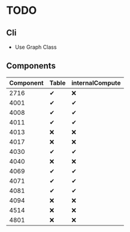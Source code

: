 # TODO

## Cli

- Use Graph Class

## Components

| Component | Table | internalCompute |
|-----------|-------|-----------------|
| 2716 | ✔ | ❌ |
| 4001 | ✔ | ✔ |
| 4008 | ✔ | ✔ |
| 4011 | ✔ | ✔ |
| 4013 | ❌ | ❌ |
| 4017 | ❌ | ❌ |
| 4030 | ✔ | ✔ |
| 4040 | ❌ | ❌ |
| 4069 | ✔ | ✔ |
| 4071 | ✔ | ✔ |
| 4081 | ✔ | ✔ |
| 4094 | ❌ | ❌ |
| 4514 | ❌ | ❌ |
| 4801 | ❌ | ❌ |
